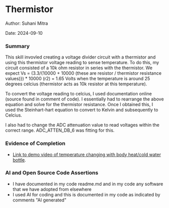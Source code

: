 #  Thermistor

Author: Suhani Mitra

Date: 2024-09-10

### Summary

This skill invovled creating a voltage divider circuit with a thermistor and using this thermistor voltage reading to sense temperature. To do this, my circuit consisted of a 10k ohm resistor in series with the thermistor. We expect Vs = (3.3/{10000 + 10000 (these are resistor / thermistor resistance values)}) * 10000 (r2) = 1.65 Volts when the temperature is around 25 degrees celcius (thermistor acts as 10k resistor at this temperature).

To convert the voltage reading to celcius, I used documentation online (source found in comment of code). I essentially had to rearrange the above equation and solve for the thermistor resistance. Once I obtained this, I used the Steinhart-hart equation to convert to Kelvin and subsequently to Celcius. 

I also had to change the ADC attenuation value to read voltages within the correct range. ADC_ATTEN_DB_6 was fitting for this. 

### Evidence of Completion

- [Link to demo video of temperature changing with body heat/cold water bottle](https://drive.google.com/file/d/1eJPpNcU8NefS6o-vINJwhKqZ_89HAAjq/view?usp=drive_link).

### AI and Open Source Code Assertions

- I have documented in my code readme.md and in my code any
software that we have adopted from elsewhere
- I used AI for coding and this is documented in my code as
indicated by comments "AI generated" 



